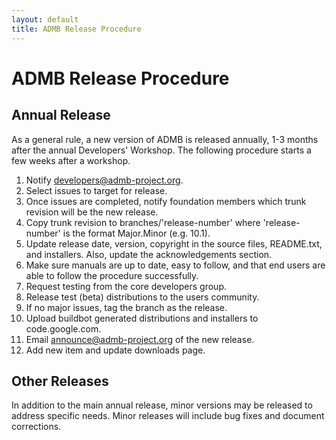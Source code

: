 ```yaml
---
layout: default
title: ADMB Release Procedure
---
```


ADMB Release Procedure
======================

Annual Release
--------------

As a general rule, a new version of ADMB is released annually, 1-3 months after the annual Developers' Workshop. The following procedure starts a few weeks after a workshop.

1. Notify developers@admb-project.org.
2. Select issues to target for release.
3. Once issues are completed, notify foundation members which trunk revision will be the new release.
4. Copy trunk revision to branches/'release-number' where 'release-number' is the format Major.Minor (e.g. 10.1).
5. Update release date, version, copyright in the source files, README.txt, and installers.  Also, update the acknowledgements section.
6. Make sure manuals are up to date, easy to follow, and that end users are able to follow the procedure successfully.
7. Request testing from the core developers group.
8. Release test (beta) distributions to the users community.
9. If no major issues, tag the branch as the release.
10. Upload buildbot generated distributions and installers to code.google.com. 
11. Email announce@admb-project.org of the new release.
12. Add new item and update downloads page.

Other Releases
--------------

In addition to the main annual release, minor versions may be released to address specific needs.  Minor releases will include
bug fixes and document corrections.
 
